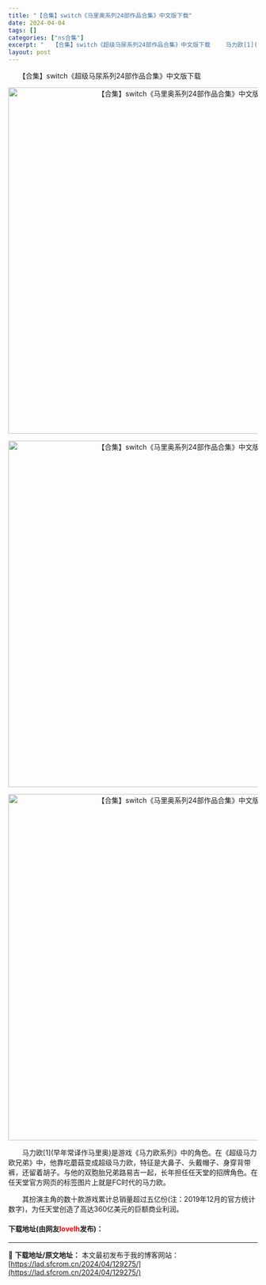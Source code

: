 ```yaml
---
title: "【合集】switch《马里奥系列24部作品合集》中文版下载"
date: 2024-04-04
tags: []
categories: ["ns合集"]
excerpt: "　　【合集】switch《超级马尿系列24部作品合集》中文版下载 　　马力欧[1](早年常译作马里奥)是游戏《马力欧系列》中的角色。在《超级马力欧兄弟》中，他靠吃蘑菇变成超级马力欧，特征是大鼻子、头戴帽子、身穿背带裤，还留着胡子。与他的双胞胎兄弟路易吉一起，长年担任任天堂的招牌角色。在任天堂官方网页&hellip;"
layout: post
---
```


 <p>　　【合集】switch《超级马尿系列24部作品合集》中文版下载</p> <div> <p align="center"><img align="" border="0" src="https://lad.sfcrom.cn/wp-content/uploads/2024/04/20240404_660ec290eff1e.webp" width="700" alt="【合集】switch《马里奥系列24部作品合集》中文版下载" /></p> <p align="center"><img align="" border="0" src="https://lad.sfcrom.cn/wp-content/uploads/2024/04/20240404_660ec2922c363.webp" width="700" alt="【合集】switch《马里奥系列24部作品合集》中文版下载" /></p> <p align="center"><img align="" border="0" src="https://lad.sfcrom.cn/wp-content/uploads/2024/04/20240404_660ec293d224c.webp" width="700" alt="【合集】switch《马里奥系列24部作品合集》中文版下载" /></p></div> <p>　　马力欧[1](早年常译作马里奥)是游戏《马力欧系列》中的角色。在《超级马力欧兄弟》中，他靠吃蘑菇变成超级马力欧，特征是大鼻子、头戴帽子、身穿背带裤，还留着胡子。与他的双胞胎兄弟路易吉一起，长年担任任天堂的招牌角色。在任天堂官方网页的标签图片上就是FC时代的马力欧。</p> <p>　　其扮演主角的数十款游戏累计总销量超过五亿份(注：2019年12月的官方统计数字)，为任天堂创造了高达360亿美元的巨额商业利润。</p> <p><h4>下载地址(由网友<font color="red">lovelh</font>发布)：</h4></p> 

---
📖 **下载地址/原文地址：** 本文最初发布于我的博客网站：[https://lad.sfcrom.cn/2024/04/129275/](https://lad.sfcrom.cn/2024/04/129275/)
